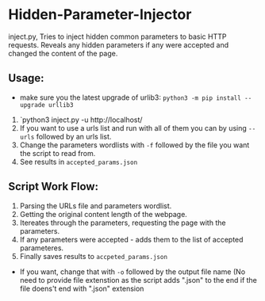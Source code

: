 # Hidden-Parameter-Injector
inject.py, Tries to inject hidden common parameters to basic HTTP requests. Reveals any hidden parameters if any were accepted and changed the content of the page.

## Usage:
* make sure you the latest upgrade of urlib3: `python3 -m pip install --upgrade urllib3`
1. `python3 inject.py -u http://localhost/
2. If you want to use a urls list and run with all of them you can by using `--urls` followed by an urls list.
3. Change the parameters wordlists with `-f` followed by the file you want the script to read from.
4. See results in `accepted_params.json`

## Script Work Flow:
1. Parsing the URLs file and parameters wordlist.
2. Getting the original content length of the webpage.
3. Itereates through the parameters, requesting the page with the parameters.
4. If any parameters were accepted - adds them to the list of accepted parameteres.
5. Finally saves results to `accpeted_params.json`
  * If you want, change that with `-o` followed by the output file name (No need to provide file extenstion as the script adds ".json" to the end if the file doens't end with ".json" extension
